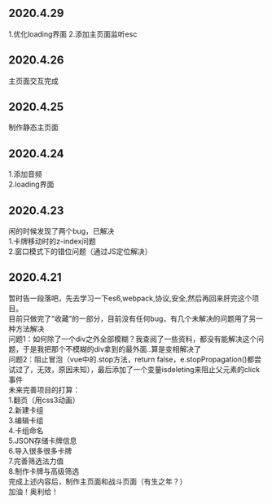 <h2>2020.4.29</h2>
1.优化loading界面
2.添加主页面监听esc
<h2>2020.4.26</h2>
主页面交互完成
<h2>2020.4.25</h2>
制作静态主页面
<h2>2020.4.24</h2>
1.添加音频
<br>
2.loading界面
<h2>2020.4.23</h2>
闲的时候发现了两个bug，已解决
<br>
1.卡牌移动时的z-index问题
<br>
2.窗口模式下的错位问题（通过JS定位解决）
<h2>2020.4.21</h2>
暂时告一段落吧，先去学习一下es6,webpack,协议,安全,然后再回来肝完这个项目。
<br>
目前只做完了“收藏”的一部分，目前没有任何bug，有几个未解决的问题用了另一种方法解决
<br>
问题1：如何除了一个div之外全部模糊？我查阅了一些资料，都没有能解决这个问题，于是我把那个不模糊的div拿到的最外面..算是变相解决了
<br>
问题2：阻止冒泡（vue中的.stop方法，return false，e.stopPropagation()都尝试过了，无效，原因未知），最后添加了一个变量isdeleting来阻止父元素的click事件
<br>
未来完善项目的打算：
<br>
1.翻页（用css3动画）
<br>
2.新建卡组
<br>
3.编辑卡组
<br>
4.卡组命名
<br>
5.JSON存储卡牌信息
<br>
6.导入很多很多卡牌
<br>
7.完善筛选法力值
<br>
8.制作卡牌与高级筛选
<br>
完成上述内容后，制作主页面和战斗页面（有生之年？）
<br>
加油！奥利给！
